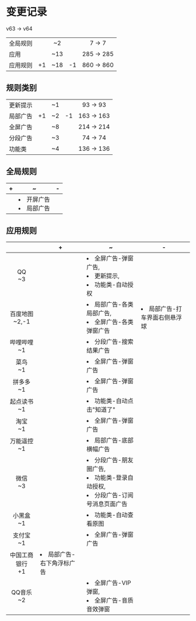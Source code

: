 # 变更记录

v63 -> v64

||||||
|-|:-:|:-:|:-:|:-:|
|全局规则||~2||7 -> 7|
|应用||~13||285 -> 285|
|应用规则|+1|~18|-1|860 -> 860|

## 规则类别

||||||
|-|:-:|:-:|:-:|:-:|
|更新提示||~1||93 -> 93|
|局部广告|+1|~2|-1|163 -> 163|
|全屏广告||~8||214 -> 214|
|分段广告||~3||74 -> 74|
|功能类||~4||136 -> 136|

## 全局规则

|+|~|-|
|-|-|-|
||<li>开屏广告<li>局部广告||

## 应用规则

||+|~|-|
|:-:|-|-|-|
|QQ<br>~3||<li>全屏广告-弹窗广告,<li>更新提示,<li>功能类-自动授权||
|百度地图<br>~2,-1||<li>局部广告-各类局部广告,<li>全屏广告-各类弹窗广告|<li>局部广告-打车界面右侧悬浮球|
|哔哩哔哩<br>~1||<li>分段广告-搜索结果广告||
|菜鸟<br>~1||<li>全屏广告-弹窗广告||
|拼多多<br>~1||<li>全屏广告-弹窗广告||
|起点读书<br>~1||<li>功能类-自动点击"知道了"||
|淘宝<br>~1||<li>全屏广告-弹窗广告||
|万能遥控<br>~1||<li>局部广告-底部横幅广告||
|微信<br>~3||<li>分段广告-朋友圈广告,<li>功能类-登录自动授权,<li>分段广告-订阅号消息页面广告||
|小黑盒<br>~1||<li>功能类-自动查看原图||
|支付宝<br>~1||<li>全屏广告-弹窗广告||
|中国工商银行<br>+1|<li>局部广告-右下角浮标广告|||
|QQ音乐<br>~2||<li>全屏广告-VIP弹窗,<li>全屏广告-音质音效弹窗||
